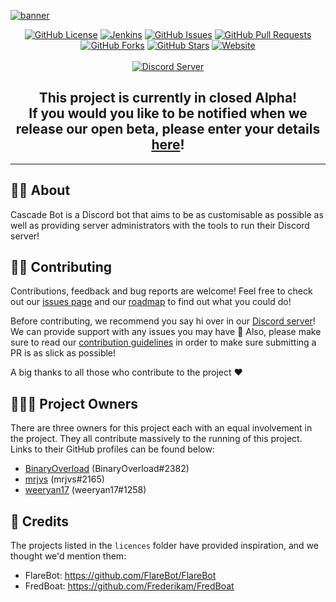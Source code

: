 [![banner](https://user-images.githubusercontent.com/15330699/59555486-e9215980-8faa-11e9-95a2-cc2f1ec214a3.png)](https://cascadebot.org)

<p align="center">
    <a href="https://github.com/CascadeBot/CascadeBot/blob/dev/LICENSE"><img src="https://img.shields.io/github/license/cascadebot/cascadebot.svg?style=flat-square" alt="GitHub License"></a>
    <a href="https://jenkins.cascadebot.org/job/Cascade%20Bot/lastBuild/"><img src="https://img.shields.io/jenkins/build/https/jenkins.cascadebot.org/cascade%20bot.svg?style=flat-square" alt="Jenkins"></a>
    <a href="https://github.com/CascadeBot/CascadeBot/issues"><img src="https://img.shields.io/github/issues/cascadebot/cascadebot.svg?color=purple&style=flat-square" alt="GitHub Issues"></a>
    <a href="https://github.com/CascadeBot/CascadeBot/pulls"><img src="https://img.shields.io/github/issues-pr/cascadebot/cascadebot.svg?color=purple&style=flat-square" alt="GitHub Pull Requests"></a>
    <a href="https://github.com/CascadeBot/CascadeBot/network/members"><img src="https://img.shields.io/github/forks/cascadebot/cascadebot.svg?style=flat-square" alt="GitHub Forks"></a>
    <a href="https://github.com/CascadeBot/CascadeBot/stargazers"><img src="https://img.shields.io/github/stars/cascadebot/cascadebot.svg?style=flat-square" alt="GitHub Stars"></a>
    <a href="https://cascadebot.org"><img src="https://img.shields.io/website/https/cascadebot.org.svg?down_color=red&down_message=offline&style=flat-square&up_message=online" alt="Website"></a>
    <br><br>
    <a href="https://discord.gg/P23GZFB"><img src="https://discordapp.com/api/guilds/488394590458478602/widget.png?style=banner2" alt="Discord Server"></a>
</p>

<h2 align="center">This project is currently in closed Alpha!<br>
If you would you like to be notified when we release our open beta, please enter your details <a href="https://cascadebot.typeform.com/to/kjr91e">here</a>!</h2>

---

## 👋🏻 About

Cascade Bot is a Discord bot that aims to be as customisable as possible as well as providing server administrators with the tools to run their Discord server!

## 🤝🏻 Contributing
Contributions, feedback and bug reports are welcome! Feel free to check out our [issues page](https://github.com/CascadeBot/CascadeBot/issues) and our [roadmap](https://github.com/orgs/CascadeBot/projects/3) to find out what you could do!

Before contributing, we recommend you say hi over in our [Discord server](https://discord.gg/P23GZFB)! We can provide support with any issues you may have 🙂 Also, please make sure to read our [contribution guidelines](.github/CONTRIBUTING.md) in order to make sure submitting a PR is as slick as possible!

A big thanks to all those who contribute to the project ❤

## 👨🏻‍💼 Project Owners 

There are three owners for this project each with an equal involvement in the project. They all contribute massively to the running of this project. Links to their GitHub profiles can be found below:

 - [BinaryOverload](https://github.com/binaryoverload) (BinaryOverload#2382)
 - [mrjvs](https://github.com/mrjvs) (mrjvs#2165) 
 - [weeryan17](https://github.com/weeryan17) (weeryan17#1258)

## 💛 Credits
The projects listed in the `licences` folder have provided inspiration, and we thought we'd mention them:

 - FlareBot: https://github.com/FlareBot/FlareBot
 - FredBoat: https://github.com/Frederikam/FredBoat


